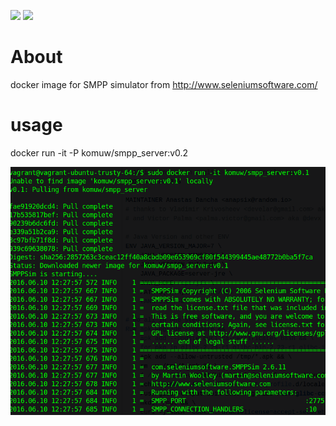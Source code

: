 [![](https://images.microbadger.com/badges/image/komuw/smpp_server.svg)](http://microbadger.com/images/komuw/smpp_server "Get your own image badge on microbadger.com") [![](https://images.microbadger.com/badges/version/komuw/smpp_server.svg)](http://microbadger.com/images/komuw/smpp_server "Get your own version badge on microbadger.com")

# About            
docker image for SMPP simulator from http://www.seleniumsoftware.com/              


# usage           

docker run -it -P komuw/smpp_server:v0.2                              
                          


![terminal showing image usage](https://github.com/komuW/smpp_server_docker/blob/master/terminal_with_SMPP_simulator_running.png)
